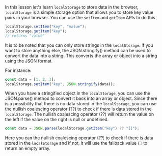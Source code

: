 In this lesson let's learn `localStorage` to store data in the browser, `localStorage` is a simple storage option that allows you to store key value pairs in your browser. You can use the `setItem` and `getItem` APIs to do this.

```js
localStorage.setItem("key", "value");
localStorage.getItem("key");
// returns "value"
```

It is to be noted that you can only store strings in the `localStorage`. If you want to store anything else, the JSON.stringify() method can be used to convert the data into a string. This converts the array or object into a string using the JSON format.

For instance:

```js
const data = [1, 2, 3];
localStorage.setItem("key", JSON.stringify(data));
```

When you have a stringified object in the `localStorage`, you can use the JSON.parse() method to convert it back into an array or object. Since there is a possibility that there is no data stored in the `localStorage`, you can use the nullish coalescing operator (??) to check if there is data stored in the `localStorage`. The nullish coalescing operator (??) will return the value on the left if the value on the right is null or undefined.

```js
const data = JSON.parse(localStorage.getItem("key") ?? "[]");
```

Here you can the nullish coalescing operator (??) to check if there is data stored in the `localStorage` and if not, it will use the fallback value `[]` to return an empty array.